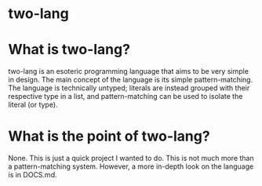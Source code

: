 two-lang
====

# What is two-lang?

two-lang is an esoteric programming language that aims to be very simple in design.  The main concept of the language is its simple pattern-matching.  The language is technically untyped; literals are instead grouped with their respective type in a list, and pattern-matching can be used to isolate the literal (or type).

# What is the point of two-lang?

None.  This is just a quick project I wanted to do.  This is not much more than a pattern-matching system.  However, a more in-depth look on the language is in DOCS.md.